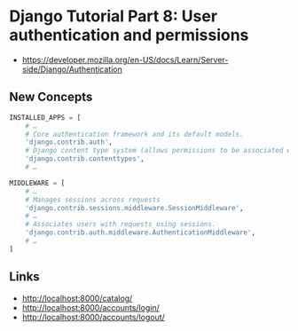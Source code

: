 # Django Tutorial Part 8: User authentication and permissions

* <https://developer.mozilla.org/en-US/docs/Learn/Server-side/Django/Authentication>

## New Concepts

```python
INSTALLED_APPS = [
    # …
    # Core authentication framework and its default models.
    'django.contrib.auth',
    # Django content type system (allows permissions to be associated with models).
    'django.contrib.contenttypes',
    # …

MIDDLEWARE = [
    # …
    # Manages sessions across requests
    'django.contrib.sessions.middleware.SessionMiddleware',
    # …
    # Associates users with requests using sessions.
    'django.contrib.auth.middleware.AuthenticationMiddleware',
    # …
]
```

## Links

* <http://localhost:8000/catalog/>
* <http://localhost:8000/accounts/login/>
* <http://localhost:8000/accounts/logout/>
